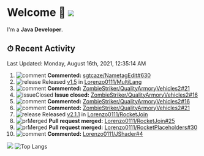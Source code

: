 # Welcome 👋 ![](https://hit.yhype.me/github/profile?user_id=69311874)

I'm a **Java Developer**.

## ⏱ Recent Activity

<!--RECENT_ACTIVITY:last_update-->
Last Updated: Monday, August 16th, 2021, 12:35:14 AM
<!--RECENT_ACTIVITY:last_update_end-->

<!--RECENT_ACTIVITY:start-->
1. ![comment] **Commented:** [sgtcaze/NametagEdit#630](https://github.com/sgtcaze/NametagEdit/issues/630#issuecomment-899093778)
2. ![release] Released [v1.5](https://github.com/Lorenzo0111/MultiLang/releases/tag/1.5) in [Lorenzo0111/MultiLang](https://github.com/Lorenzo0111/MultiLang)
3. ![comment] **Commented:** [ZombieStriker/QualityArmoryVehicles2#21](https://github.com/ZombieStriker/QualityArmoryVehicles2/issues/21#issuecomment-899027954)
4. ![issueClosed] **Issue closed:** [ZombieStriker/QualityArmoryVehicles2#16](https://github.com/ZombieStriker/QualityArmoryVehicles2/issues/16)
5. ![comment] **Commented:** [ZombieStriker/QualityArmoryVehicles2#16](https://github.com/ZombieStriker/QualityArmoryVehicles2/issues/16#issuecomment-898884003)
6. ![comment] **Commented:** [ZombieStriker/QualityArmoryVehicles2#21](https://github.com/ZombieStriker/QualityArmoryVehicles2/issues/21#issuecomment-898883890)
7. ![release] Released [v2.1.1](https://github.com/Lorenzo0111/RocketJoin/releases/tag/2.1.1) in [Lorenzo0111/RocketJoin](https://github.com/Lorenzo0111/RocketJoin)
8. ![prMerged] **Pull request merged:** [Lorenzo0111/RocketJoin#25](https://github.com/Lorenzo0111/RocketJoin/pull/25)
9. ![prMerged] **Pull request merged:** [Lorenzo0111/RocketPlaceholders#30](https://github.com/Lorenzo0111/RocketPlaceholders/pull/30)
10. ![comment] **Commented:** [Lorenzo0111/JShader#4](https://github.com/Lorenzo0111/JShader/pull/4#issuecomment-897870465)
<!--RECENT_ACTIVITY:end-->

[![](https://github-readme-stats.vercel.app/api?username=Lorenzo0111&show_icons=true&count_private=true)](https://github.com/Lorenzo0111)
![Top Langs](https://github-readme-stats.vercel.app/api/top-langs/?username=Lorenzo0111&layout=compact)

[issueOpened]: https://cdn.jsdelivr.net/gh/Readme-Workflows/Readme-Icons@main/icons/octicons/IssueOpenedOld.svg
[issueClosed]: https://cdn.jsdelivr.net/gh/Readme-Workflows/Readme-Icons@main/icons/octicons/IssueClosedOld.svg

[prOpened]: https://cdn.jsdelivr.net/gh/Readme-Workflows/Readme-Icons@main/icons/octicons/PullRequestOpened.svg
[prClosed]: https://cdn.jsdelivr.net/gh/Readme-Workflows/Readme-Icons@main/icons/octicons/PullRequestClosed.svg
[prMerged]: https://cdn.jsdelivr.net/gh/Readme-Workflows/Readme-Icons@main/icons/octicons/PullRequestMerged.svg

[comment]: https://cdn.jsdelivr.net/gh/Readme-Workflows/Readme-Icons@main/icons/octicons/Comment.svg

[changesRequested]: https://cdn.jsdelivr.net/gh/Readme-Workflows/Readme-Icons@main/icons/octicons/RequestedChanges.svg
[approved]: https://cdn.jsdelivr.net/gh/Readme-Workflows/Readme-Icons@main/icons/octicons/ApprovedChanges.svg

[repoCreated]: https://cdn.jsdelivr.net/gh/Readme-Workflows/Readme-Icons@main/icons/octicons/Repository.svg
[release]: https://cdn.jsdelivr.net/gh/Readme-Workflows/Readme-Icons@main/icons/octicons/Release.svg
[star]: https://cdn.jsdelivr.net/gh/Readme-Workflows/Readme-Icons@main/icons/octicons/StarredRepository.svg
[wiki]: https://cdn.jsdelivr.net/gh/Readme-Workflows/Readme-Icons@main/icons/octicons/Wiki.svg
[fork]: https://cdn.jsdelivr.net/gh/Readme-Workflows/Readme-Icons@main/icons/octicons/ForkedRepository.svg
[people]: https://cdn.jsdelivr.net/gh/Readme-Workflows/Readme-Icons@main/icons/octicons/People.svg
